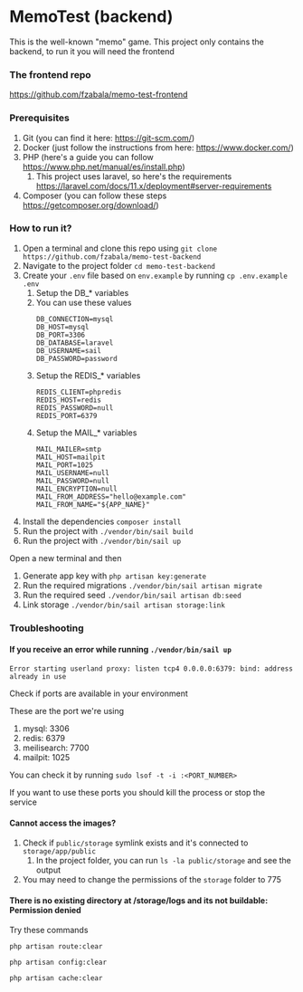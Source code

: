# MemoTest (backend)

This is the well-known "memo" game. This project only contains the backend, to run it you will need the frontend

### The frontend repo
https://github.com/fzabala/memo-test-frontend

### Prerequisites
1. Git (you can find it here: https://git-scm.com/)
2. Docker (just follow the instructions from here: https://www.docker.com/)
3. PHP (here's a guide you can follow https://www.php.net/manual/es/install.php)
   1. This project uses laravel, so here's the requirements https://laravel.com/docs/11.x/deployment#server-requirements
4. Composer (you can follow these steps https://getcomposer.org/download/)

### How to run it?
1. Open a terminal and clone this repo using `git clone https://github.com/fzabala/memo-test-backend`
1. Navigate to the project folder `cd memo-test-backend`
1. Create your `.env` file based on `env.example` by running `cp .env.example .env`
   1. Setup the DB_* variables
   1. You can use these values
        ```
        DB_CONNECTION=mysql
        DB_HOST=mysql
        DB_PORT=3306
        DB_DATABASE=laravel
        DB_USERNAME=sail
        DB_PASSWORD=password
        ```
    1. Setup the REDIS_* variables
        ```
        REDIS_CLIENT=phpredis
        REDIS_HOST=redis    
        REDIS_PASSWORD=null
        REDIS_PORT=6379
        ```
    1. Setup the MAIL_* variables
        ```
        MAIL_MAILER=smtp
        MAIL_HOST=mailpit
        MAIL_PORT=1025
        MAIL_USERNAME=null
        MAIL_PASSWORD=null
        MAIL_ENCRYPTION=null
        MAIL_FROM_ADDRESS="hello@example.com"
        MAIL_FROM_NAME="${APP_NAME}"
        ```
1. Install the dependencies `composer install`
1. Run the project with `./vendor/bin/sail build`
1. Run the project with `./vendor/bin/sail up`

Open a new terminal and then
1. Generate app key with `php artisan key:generate`
1. Run the required migrations `./vendor/bin/sail artisan migrate`
1. Run the required seed `./vendor/bin/sail artisan db:seed`
1. Link storage `./vendor/bin/sail artisan storage:link`

### Troubleshooting

#### If you receive an error while running `./vendor/bin/sail up`

`Error starting userland proxy: listen tcp4 0.0.0.0:6379: bind: address already in use`

Check if ports are available in your environment

These are the port we're using
1. mysql: 3306
1. redis: 6379
1. meilisearch: 7700
1. mailpit: 1025

You can check it by running `sudo lsof -t -i :<PORT_NUMBER>`

If you want to use these ports you should kill the process or stop the service

#### Cannot access the images?
1. Check if `public/storage` symlink exists and it's connected to `storage/app/public`
   1. In the project folder, you can run `ls -la public/storage` and see the output
1. You may need to change the permissions of the `storage` folder to 775

#### There is no existing directory at /storage/logs and its not buildable: Permission denied
Try these commands

`php artisan route:clear`

`php artisan config:clear`

`php artisan cache:clear`
